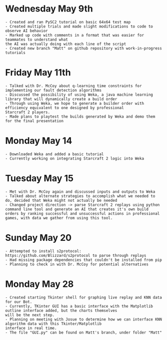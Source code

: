 # Wednesday May 9th
	- Created and ran PySC2 tutorial on basic 64x64 test map 
	- Created multiple trials and made slight modifications to code to observe AI behavior
	- Marked up code with comments in a format that was easier for teammates to understand what
	the AI was actually doing with each line of the script
	- Created new branch "Matt" on github repository with work-in-progress tutorials

# Friday May 11th
	- Talked with Dr. McCoy about q-learning time constraints for implementing our fault detection algorithms
	- Discussed the possibility of using Weka, a java machine learning library that will dynamically create a build order
	- Through using Weka, we hope to generate a builder order with efficiency equivalent to one designed by professional 
	Starcraft 2 players. 
	- Made plans to playtest the builds generated by Weka and demo them for the final presentation

# Monday May 14
	- Downloaded Weka and added a basic tutorial
	- Currently working on integrating Starcraft 2 logic into Weka 

# Tuesday May 15
	- Met with Dr. McCoy again and discussed inputs and outputs to Weka 
	- Talked about alternate strategies to accomplish what we needed to do, decided that Weka might not actually be needed
	- Changed project direction -> parse Starcraft 2 replays using python command line tool and generate an AI that creates it's own build orders by ranking successful and unsuccessful actions in professional games, with data we gather from using this tool.

# Sunday May 20
	- Attempted to install s2protocol: https://github.com/Blizzard/s2protocol to parse through replays
	- Had missing package dependencies that couldn't be installed from pip
	- Planning to check in with Dr. McCoy for potential alternatives 

# Monday May 28
	- Created starting Tkinter shell for graphing live replay and KNN data for our Bot.
	- Currently, TKinter GUI has a basic interface with the Matplotlib outline interface added, but the charts themselves
	will be the next step.
	- Planning on meeting with Josue to determine how we can interface KNN algorithm data with this Tkinter/Matplotlib 
	interface in real time.
	- The file "GUI.py" can be found on Matt's branch, under folder "Matt"